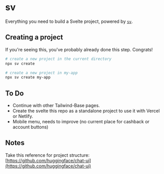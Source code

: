 # sv

Everything you need to build a Svelte project, powered by [`sv`](https://github.com/sveltejs/cli).

## Creating a project

If you're seeing this, you've probably already done this step. Congrats!

```bash
# create a new project in the current directory
npx sv create

# create a new project in my-app
npx sv create my-app
```

## To Do

- Continue with other Tailwind-Base pages.
- Create the svelte this repo as a standalone project to use it with Vercel or Netlify.
- Mobile menu, needs to improve (no current place for cashback or account buttons)

## Notes

Take this reference for project structure: [https://github.com/huggingface/chat-ui](https://github.com/huggingface/chat-ui)
